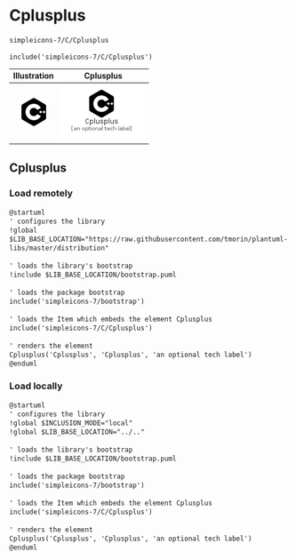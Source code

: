 # Cplusplus


```text
simpleicons-7/C/Cplusplus
```

```text
include('simpleicons-7/C/Cplusplus')
```



| Illustration | Cplusplus |
| :---: | :---: |
| ![illustration for Illustration](../../simpleicons-7/C/Cplusplus.png) | ![illustration for Cplusplus](../../simpleicons-7/C/Cplusplus.Local.png) |




## Cplusplus

### Load remotely
```plantuml
@startuml
' configures the library
!global $LIB_BASE_LOCATION="https://raw.githubusercontent.com/tmorin/plantuml-libs/master/distribution"

' loads the library's bootstrap
!include $LIB_BASE_LOCATION/bootstrap.puml

' loads the package bootstrap
include('simpleicons-7/bootstrap')

' loads the Item which embeds the element Cplusplus
include('simpleicons-7/C/Cplusplus')

' renders the element
Cplusplus('Cplusplus', 'Cplusplus', 'an optional tech label')
@enduml
```

### Load locally
```plantuml
@startuml
' configures the library
!global $INCLUSION_MODE="local"
!global $LIB_BASE_LOCATION="../.."

' loads the library's bootstrap
!include $LIB_BASE_LOCATION/bootstrap.puml

' loads the package bootstrap
include('simpleicons-7/bootstrap')

' loads the Item which embeds the element Cplusplus
include('simpleicons-7/C/Cplusplus')

' renders the element
Cplusplus('Cplusplus', 'Cplusplus', 'an optional tech label')
@enduml
```

